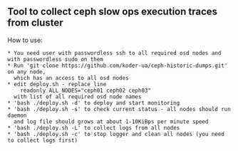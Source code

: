 Tool to collect ceph slow ops execution traces from cluster
-----------------------------------------------------------

How to use:

    * You need user with passwordless ssh to all required osd nodes and with passwordless sudo on them
    * Run 'git clone https://github.com/koder-ua/ceph-historic-dumps.git' on any node,
      which has an access to all osd nodes
    * edit deploy.sh - replace line
        readonly ALL_NODES="ceph01 ceph02 ceph03"
      with list of all required osd node names
    * 'bash ./deploy.sh -d' to deploy and start monitoring
    * 'bash ./deploy.sh -s' to check current status - all nodes should run daemon
      and log file should grows at about 1-10KiBps per minute speed
    * 'bash ./deploy.sh -L' to collect logs from all nodes
    * 'bash ./deploy.sh -c' to stop logger and clean all nodes (you need to collect logs first)

